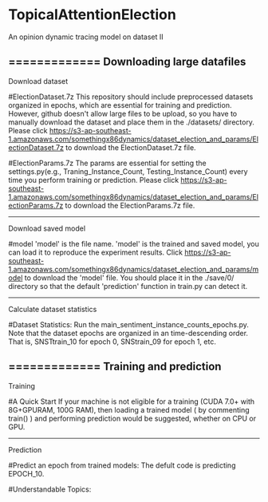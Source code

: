 # TopicalAttentionElection
An opinion dynamic tracing model on dataset II

=============
Downloading large datafiles
-------------
Download dataset

#ElectionDataset.7z 
This repository should include preprocessed datasets organized in epochs, which are essential for training and prediction. However, github doesn't allow large files to be upload, so you have to manually download the dataset and place them in the ./datasets/ directory. Please click https://s3-ap-southeast-1.amazonaws.com/somethingx86dynamics/dataset_election_and_params/ElectionDataset.7z to download the ElectionDataset.7z file.

#ElectionParams.7z
The params are essential for setting the settings.py(e.g., Traning_Instance_Count, Testing_Instance_Count) every time you perform training or prediction. Please click https://s3-ap-southeast-1.amazonaws.com/somethingx86dynamics/dataset_election_and_params/ElectionParams.7z to download the ElectionParams.7z file.

-------------
Download saved model

#model
'model' is the file name. 'model' is the trained and saved model, you can load it to reproduce the experiment results. Click https://s3-ap-southeast-1.amazonaws.com/somethingx86dynamics/dataset_election_and_params/model to download the 'model' file. You should place it in the ./save/0/ directory so that the default 'prediction' function in train.py can detect it. 

-------------
Calculate dataset statistics

#Dataset Statistics:
Run the main_sentiment_instance_counts_epochs.py. Note that the dataset epochs are organized in an time-descending order. That is, SNSTtrain_10 for epoch 0, SNStrain_09 for epoch 1, etc.

=============
Training and prediction
-------------
Training

#A Quick Start
If your machine is not eligible for a training (CUDA 7.0+ with 8G+GPURAM, 100G RAM), then loading a trained model ( by commenting train() ) and performing prediction would be suggested, whether on CPU or GPU.

-------------
Prediction

#Predict an epoch from trained models:
The defult code is predicting EPOCH_10.

#Understandable Topics:
